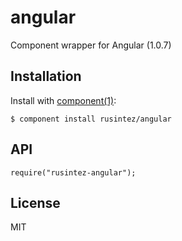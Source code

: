 
# angular

  Component wrapper for Angular (1.0.7)

## Installation

  Install with [component(1)](http://component.io):

    $ component install rusintez/angular

## API

    require("rusintez-angular");

## License

  MIT

